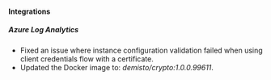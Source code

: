 
#### Integrations

##### Azure Log Analytics

- Fixed an issue where instance configuration validation failed when using client credentials flow with a certificate.
- Updated the Docker image to: *demisto/crypto:1.0.0.99611*.
